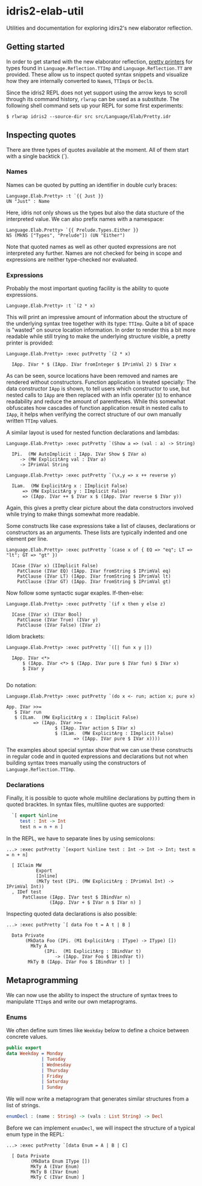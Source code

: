 # idris2-elab-util
Utilities and documentation for exploring idirs2's new elaborator reflection.

## Getting started
In order to get started with the new elaborator reflection,
[pretty printers](/src/Language/Elab/Pretty.idr)
for types found in `Language.Reflection.TTImp` and `Language.Reflection.TT` are provided.
These allow us to inspect quoted syntax snippets and visualize
how they are internally converted to `Name`s, `TTImp`s or `Decl`s.

Since the idris2 REPL does not yet support using the arrow keys
to scroll through its command history, `rlwrap` can be used as a substitute.
The following shell command sets up your REPL for some first experiments:

```
$ rlwrap idris2 --source-dir src src/Language/Elab/Pretty.idr
```

## Inspecting quotes
There are three types of quotes available at the moment.
All of them start with a single backtick (\`).

### Names
Names can be quoted by putting an identifier in double
curly braces:

```
Language.Elab.Pretty> :t `{{ Just }}
UN "Just" : Name
```

Here, idris not only shows us the types but also the
data stucture of the interpreted value. We can also
prefix names with a namespace:

```
Language.Elab.Pretty> `{{ Prelude.Types.Either }}
NS (MkNS ["Types", "Prelude"]) (UN "Either")
```

Note that quoted names as well as other quoted expressions
are not interpreted any further. Names are not checked for
being in scope and expressions are neither type-checked nor
evaluated.

### Expressions
Probably the most important quoting facility
is the ability to quote expressions.

```
Language.Elab.Pretty> :t `(2 * x)
```

This will print an impressive amount of information about the structure
of the underlying syntax tree together with its type: `TTImp`.
Quite a bit of space is "wasted" on source location
information. In order to render this a bit more readable while still
trying to make the underlying structure visible, a
pretty printer is provided:

```
Language.Elab.Pretty> :exec putPretty `(2 * x)

  IApp. IVar * $ (IApp. IVar fromInteger $ IPrimVal 2) $ IVar x

```

As can be seen, source locations have been removed and names
are rendered without constructors. Function application is
treated specially: The data constructor `IApp` is shown, to
tell users which constructor to use, but nested calls to `IApp`
are then replaced with an infix operater (`$`) to enhance readability
and reduce the amount of parentheses. While this somewhat obfuscates
how cascades of function application result in nested calls
to `IApp`, it helps when verifying the correct structure of our own
manually written `TTImp` values.

A similar layout is used for nested function declarations
and lambdas:

```
Language.Elab.Pretty> :exec putPretty `(Show a => (val : a) -> String)

  IPi.  (MW AutoImplicit : IApp. IVar Show $ IVar a)
     -> (MW ExplicitArg val : IVar a)
     -> IPrimVal String

```

```
Language.Elab.Pretty> :exec putPretty `(\x,y => x ++ reverse y)

  ILam.  (MW ExplicitArg x : IImplicit False)
      => (MW ExplicitArg y : IImplicit False)
      => (IApp. IVar ++ $ IVar x $ (IApp. IVar reverse $ IVar y))

```

Again, this gives a pretty clear picture about the data constructors
involved while trying to make things somewhat more readable.

Some constructs like case expressions take a list
of clauses, declarations or constructors as an
arguments. These lists are typically indented and one
element per line.

```
Language.Elab.Pretty> :exec putPretty `(case x of { EQ => "eq"; LT => "lt"; GT => "gt" })

  ICase (IVar x) (IImplicit False)
    PatClause (IVar EQ) (IApp. IVar fromString $ IPrimVal eq)
    PatClause (IVar LT) (IApp. IVar fromString $ IPrimVal lt)
    PatClause (IVar GT) (IApp. IVar fromString $ IPrimVal gt)

```

Now follow some syntactic sugar exaples.
If-then-else:

```
Language.Elab.Pretty> :exec putPretty `(if x then y else z)

  ICase (IVar x) (IVar Bool)
    PatClause (IVar True) (IVar y)
    PatClause (IVar False) (IVar z)

```

Idiom brackets:

```
Language.Elab.Pretty> :exec putPretty `([| fun x y |])

  IApp. IVar <*>
      $ (IApp. IVar <*> $ (IApp. IVar pure $ IVar fun) $ IVar x)
      $ IVar y
              

```

Do notation:

```
Language.Elab.Pretty> :exec putPretty `(do x <- run; action x; pure x)

App. IVar >>=
   $ IVar run
   $ (ILam.  (MW ExplicitArg x : IImplicit False)
          => (IApp. IVar >>=
                  $ (IApp. IVar action $ IVar x)
                  $ (ILam.  (MW ExplicitArg : IImplicit False)
                         => (IApp. IVar pure $ IVar x))))

```

The examples about special syntax show that we can use these
constructs in regular code and in quoted expressions and declarations
but not when building syntax trees manually using the constructors
of `Language.Reflection.TTImp`.

### Declarations

Finally, it is possible to quote whole multiline declarations
by putting them in quoted bracktes. In syntax files, multiline
quotes are supported:

```idris
  `[ export %inline
     test : Int -> Int
     test n = n + n ]
```

In the REPL, we have to separate lines by using semicolons:

```
...> :exec putPretty `[export %inline test : Int -> Int -> Int; test n = n + n]

  [ IClaim MW
           Export
           [Inline]
           (MkTy test (IPi. (MW ExplicitArg : IPrimVal Int) -> IPrimVal Int))
  , IDef test
      PatClause (IApp. IVar test $ IBindVar n)
                (IApp. IVar + $ IVar n $ IVar n) ]

```

Inspecting quoted data declarations is also possible:

```
...> :exec putPretty `[ data Foo t = A t | B ]

  Data Private
       (MkData Foo (IPi. (M1 ExplicitArg : IType) -> IType) [])
         MkTy A
              (IPi.  (M1 ExplicitArg : IBindVar t)
                  -> (IApp. IVar Foo $ IBindVar t))
        MkTy B (IApp. IVar Foo $ IBindVar t) ]

```

## Metaprogramming

We can now use the ability to inspect the structure of
syntax trees to manipulate `TTImp`s and write our own
metaprograms.

### Enums

We often define sum times like `Weekday` below to define
a choice between concrete values.

```idris
public export
data Weekday = Monday
             | Tuesday
             | Wednesday
             | Thursday
             | Friday
             | Saturday
             | Sunday
```

We will now write a metaprogram that generates similar
structures from a list of strings.

```idris
enumDecl : (name : String) -> (vals : List String) -> Decl
```

Before we can implement `enumDecl`, we will inspect the
structure of a typical enum type in the REPL:

```
...> :exec putPretty `[data Enum = A | B | C]

  [ Data Private
         (MkData Enum IType [])
         MkTy A (IVar Enum)
         MkTy B (IVar Enum)
         MkTy C (IVar Enum) ]
                                              
```
